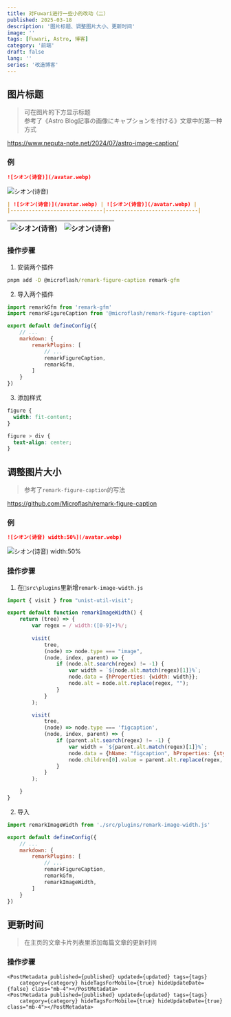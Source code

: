 ```yaml
---
title: 对Fuwari进行一些小的改动（二）
published: 2025-03-18
description: '图片标题、调整图片大小、更新时间'
image: ''
tags: [Fuwari, Astro, 博客]
category: '前端'
draft: false 
lang: ''
series: '改造博客'
---
```


## 图片标题

> 可在图片的下方显示标题<br>
> 参考了《Astro Blog記事の画像にキャプションを付ける》文章中的第一种方式

https://www.neputa-note.net/2024/07/astro-image-caption/

### 例

```md title="demo1.md"
![シオン(诗音)](/avatar.webp)
```

![シオン(诗音)](/avatar.webp)

```md title="demo2.md"
| ![シオン(诗音)](/avatar.webp) | ![シオン(诗音)](/avatar.webp) |
|------------------------------|------------------------------|
```

| ![シオン(诗音)](/avatar.webp) | ![シオン(诗音)](/avatar.webp) |
|------------------------------|------------------------------|

### 操作步骤
1. 安装两个插件

```cmd
pnpm add -D @microflash/remark-figure-caption remark-gfm
```

2. 导入两个插件

```js title="astro.config.mjs" ins={1-2, 9-10}
import remarkGfm from 'remark-gfm'
import remarkFigureCaption from '@microflash/remark-figure-caption'

export default defineConfig({
    // ...
    markdown: {
        remarkPlugins: [
            // ...
            remarkFigureCaption,
            remarkGfm,
        ]
    }
})
```

3. 添加样式

```css title="src\styles\main.css"
figure {
  width: fit-content;
}

figure > div {
  text-align: center;
}
```

## 调整图片大小

> 参考了`remark-figure-caption`的写法

https://github.com/Microflash/remark-figure-caption

### 例

```md title="demo3.md" " width:50%"
![シオン(诗音) width:50%](/avatar.webp)
```

![シオン(诗音) width:50%](/avatar.webp)

### 操作步骤

1. 在`📁src\plugins`里新增`remark-image-width.js`

```js title="src\plugins\remark-image-width.js"
import { visit } from "unist-util-visit";

export default function remarkImageWidth() {
    return (tree) => {
        var regex = / width:([0-9]+)%/;
        
        visit(
			tree,
			(node) => node.type === "image",
			(node, index, parent) => {
                if (node.alt.search(regex) != -1) {
                    var width = `${node.alt.match(regex)[1]}%`;
                    node.data = {hProperties: {width: width}};
                    node.alt = node.alt.replace(regex, "");
                }
			}
		);

        visit(
			tree,
			(node) => node.type === 'figcaption',
			(node, index, parent) => {
                if (parent.alt.search(regex) != -1) {
                    var width = `${parent.alt.match(regex)[1]}%`;
                    node.data = {hName: "figcaption", hProperties: {style: `width: ${width};`}};
                    node.children[0].value = parent.alt.replace(regex, "");
                }
			}
		);

    }
}
```

2. 导入

```js title="astro.config.mjs" ins={1, 10}
import remarkImageWidth from './src/plugins/remark-image-width.js'

export default defineConfig({
    // ...
    markdown: {
        remarkPlugins: [
            // ...
            remarkFigureCaption,
            remarkGfm,
            remarkImageWidth,
        ]
    }
})
```

## 更新时间

> 在主页的文章卡片列表里添加每篇文章的更新时间

### 操作步骤

```astro title="src\components\PostCard.astro" /hideUpdateDate={[a-z]*}/ ins={3-4} del={1-2}
<PostMetadata published={published} updated={updated} tags={tags}
    category={category} hideTagsForMobile={true} hideUpdateDate={false} class="mb-4"></PostMetadata>
<PostMetadata published={published} updated={updated} tags={tags} 
    category={category} hideTagsForMobile={true} hideUpdateDate={true} class="mb-4"></PostMetadata>
```